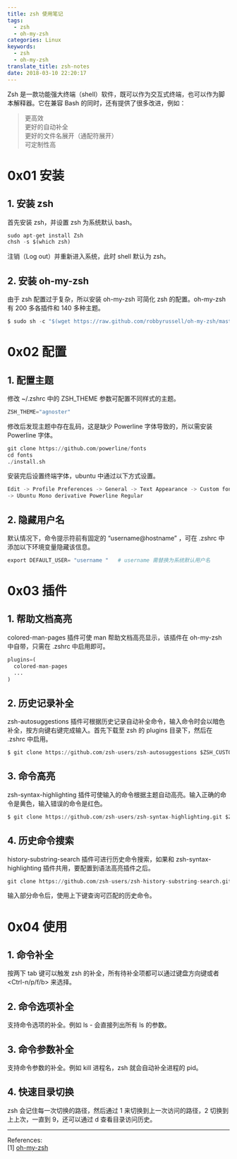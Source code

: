 ```yaml
---
title: zsh 使用笔记
tags:
  - zsh
  - oh-my-zsh
categories: Linux
keywords:
  - zsh
  - oh-my-zsh
translate_title: zsh-notes
date: 2018-03-10 22:20:17
---
```


Zsh 是一款功能强大终端（shell）软件，既可以作为交互式终端，也可以作为脚本解释器。它在兼容 Bash 的同时，还有提供了很多改进，例如：
>更高效    
更好的自动补全    
更好的文件名展开（通配符展开）    
可定制性高    

# 0x01 安装
## 1. 安装 zsh
首先安装 zsh，并设置 zsh 为系统默认 bash。
```python
sudo apt-get install Zsh
chsh -s $(which zsh)
```
注销（Log out）并重新进入系统，此时 shell 默认为 zsh。

## 2. 安装 oh-my-zsh
由于 zsh 配置过于复杂，所以安装 oh-my-zsh 可简化 zsh 的配置。oh-my-zsh 有 200 多各插件和 140 多种主题。
```python
$ sudo sh -c "$(wget https://raw.github.com/robbyrussell/oh-my-zsh/master/tools/install.sh -O -)"
```

# 0x02 配置
## 1. 配置主题
修改 ~/.zshrc 中的 ZSH_THEME 参数可配置不同样式的主题。
```python
ZSH_THEME="agnoster"
```
修改后发现主题中存在乱码，这是缺少 Powerline 字体导致的，所以需安装 Powerline 字体。
```python
git clone https://github.com/powerline/fonts  
cd fonts
./install.sh
```
安装完后设置终端字体，ubuntu 中通过以下方式设置。
```python
Edit -> Profile Preferences -> General -> Text Appearance -> Custom font
-> Ubuntu Mono derivative Powerline Regular
```
## 2. 隐藏用户名
默认情况下，命令提示符前有固定的 “username@hostname” ，可在 .zshrc 中添加以下环境变量隐藏该信息。
```python
export DEFAULT_USER= "username "   # username 需替换为系统默认用户名
```

# 0x03 插件
## 1. 帮助文档高亮
colored-man-pages 插件可使 man 帮助文档高亮显示，该插件在 oh-my-zsh 中自带，只需在 .zshrc 中启用即可。
```python
plugins=(
  colored-man-pages
  ...
)
```
## 2. 历史记录补全
zsh-autosuggestions 插件可根据历史记录自动补全命令，输入命令时会以暗色补全，按方向键右键完成输入。首先下载至 zsh 的 plugins 目录下，然后在 .zshrc 中启用。
```python
$ git clone https://github.com/zsh-users/zsh-autosuggestions $ZSH_CUSTOM/plugins/zsh-autosuggestions
```
## 3. 命令高亮
zsh-syntax-highlighting 插件可使输入的命令根据主题自动高亮。输入正确的命令是黄色，输入错误的命令是红色。
```python
$ git clone https://github.com/zsh-users/zsh-syntax-highlighting.git $ZSH_CUSTOM/plugins/zsh-syntax-highlighting
```
## 4. 历史命令搜索
history-substring-search 插件可进行历史命令搜索，如果和 zsh-syntax-highlighting 插件共用，要配置到语法高亮插件之后。
```python
git clone https://github.com/zsh-users/zsh-history-substring-search.git $ZSH_CUSTOM/plugins/history-substring-search
```
输入部分命令后，使用上下键查询可匹配的历史命令。

# 0x04 使用
## 1. 命令补全
按两下 tab 键可以触发 zsh 的补全，所有待补全项都可以通过键盘方向键或者 <Ctrl-n/p/f/b> 来选择。
## 2. 命令选项补全
支持命令选项的补全。例如 ls -<TAB><TAB> 会直接列出所有 ls 的参数。
## 3. 命令参数补全
支持命令参数的补全。例如 kill 进程名<TAB>，zsh 就会自动补全进程的 pid。
## 4. 快速目录切换
zsh 会记住每一次切换的路径，然后通过 1 来切换到上一次访问的路径，2 切换到上上次，一直到 9，还可以通过 d 查看目录访问历史。
____
References:   
[1] [oh-my-zsh](https://github.com/robbyrussell/oh-my-zsh/wiki)   

